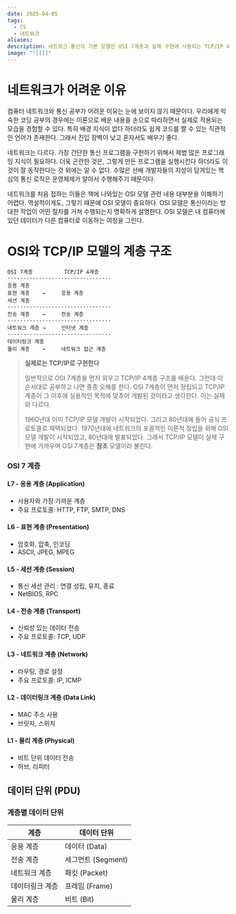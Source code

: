 ```yaml
---
date: 2025-04-05
tags:
  - CS
  - 네트워크
aliases:
description: 네트워크 통신의 기본 모델인 OSI 7계층과 실제 구현에 사용되는 TCP/IP 4계층을 비교 설명합니다. 각 계층의 역할과 주요 프로토콜, 데이터 단위(PDU)를 정리하여 복잡한 네트워크의 동작 원리를 이해하는 데 도움을 줍니다.
image: "![[]]"
---
```

# 네트워크가 어려운 이유

컴퓨터 네트워크와 통신 공부가 어려운 이유는 눈에 보이지 않기 때문이다. 우리에게 익숙한 코딩 공부의 경우에는 이론으로 배운 내용을 손으로 따라하면서 실제로 적용되는 모습을 경험할 수 있다. 특히 배경 지식이 없다 하더라도 쉽게 코드를 짤 수 있는 직관적인 언어가 존재한다. 그래서 진입 장벽이 낮고 혼자서도 배우기 좋다. 

네트워크는 다르다. 가장 간단한 통신 프로그램을 구현하기 위해서 제법 많은 프로그래밍 지식이 필요하다. 더욱 곤란한 것은, 그렇게 만든 프로그램을 실행시킨다 하더라도 이것이 잘 동작한다는 것 외에는 알 수 없다. 수많은 선배 개발자들의 지성이 담겨있는 핵심의 통신 로직은 운영체제가 알아서 수행해주기 때문이다. 

네트워크를 처음 접하는 이들은 책에 나와있는 OSI 모델 관련 내용 대부분을 이해하기 어렵다. 역설적이게도, 그렇기 때문에 OSI 모델이 중요하다. OSI 모델은 통신이라는 방대한 작업이 어떤 절차를 거쳐 수행되는지 명확하게 설명한다. OSI 모델은 내 컴퓨터에 있던 데이터가 다른 컴퓨터로 이동하는 여정을 그린다.

# OSI와 TCP/IP 모델의 계층 구조

```
OSI 7계층          TCP/IP 4계층
---------------------------------
응용 계층
표현 계층    →     응용 계층
세션 계층
---------------------------------
전송 계층    →     전송 계층
---------------------------------
네트워크 계층 →     인터넷 계층
---------------------------------
데이터링크 계층
물리 계층    →     네트워크 접근 계층
```

>**실제로는 TCP/IP로 구현한다**
>
>일반적으로 OSI 7계층을 먼저 외우고 TCP/IP 4계층 구조를 배운다. 그런데 이 순서대로 공부하고 나면 종종 오해를 한다. OSI 7계층이 먼저 정립되고 TCP/IP 계층이 그 이후에 실용적인 목적에 맞추어 개발된 것이라고 생각한다. 이는 실제와 다르다. 
>
>1960년대 이미 TCP/IP 모델 개발이 시작되었다. 그리고 80년대에 들어 공식 프로토콜로 채택되었다. 1970년대에 네트워크의 포괄적인 이론적 정립을 위해 OSI 모델 개발이 시작되었고, 80년대에 발표되었다. 그래서 TCP/IP 모델이 실제 구현에 가까우며 OSI 7계층은 **참조** 모델이라 불린다.

### OSI 7 계층

#### L7 - 응용 계층 (Application)
- 사용자와 가장 가까운 계층
- 주요 프로토콜: HTTP, FTP, SMTP, DNS

#### L6 - 표현 계층 (Presentation)
- 암호화, 압축, 인코딩
- ASCII, JPEG, MPEG

#### L5 - 세션 계층 (Session)
- 통신 세션 관리 : 연결 성립, 유지, 종료
- NetBIOS, RPC

#### L4 - 전송 계층 (Transport)
- 신뢰성 있는 데이터 전송
- 주요 프로토콜: TCP, UDP
#### L3 - 네트워크 계층 (Network)
- 라우팅, 경로 설정
- 주요 프로토콜: IP, ICMP

#### L2 - 데이터링크 계층 (Data Link)
- MAC 주소 사용
- 브릿지, 스위치

#### L1 - 물리 계층 (Physical)
- 비트 단위 데이터 전송
- 허브, 리피터

## 데이터 단위 (PDU)

### 계층별 데이터 단위

| 계층       | 데이터 단위         |
| -------- | -------------- |
| 응용 계층    | 데이터 (Data)     |
| 전송 계층    | 세그먼트 (Segment) |
| 네트워크 계층  | 패킷 (Packet)    |
| 데이터링크 계층 | 프레임 (Frame)    |
| 물리 계층    | 비트 (Bit)       |